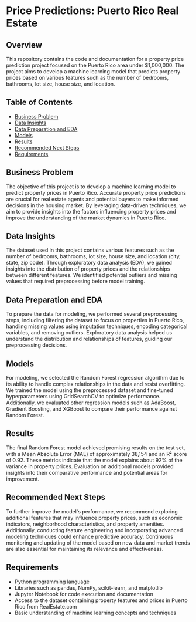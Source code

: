 # Price Predictions: Puerto Rico Real Estate

## Overview
This repository contains the code and documentation for a property price prediction project focused on the Puerto Rico area under $1,000,000. The project aims to develop a machine learning model that predicts property prices based on various features such as the number of bedrooms, bathrooms, lot size, house size, and location.

## Table of Contents
- [Business Problem](#business-problem)
- [Data Insights](#data-insights)
- [Data Preparation and EDA](#data-preparation-and-eda)
- [Models](#models)
- [Results](#results)
- [Recommended Next Steps](#recommended-next-steps)
- [Requirements](#requirements)

## Business Problem
The objective of this project is to develop a machine learning model to predict property prices in Puerto Rico. Accurate property price predictions are crucial for real estate agents and potential buyers to make informed decisions in the housing market. By leveraging data-driven techniques, we aim to provide insights into the factors influencing property prices and improve the understanding of the market dynamics in Puerto Rico.

## Data Insights
The dataset used in this project contains various features such as the number of bedrooms, bathrooms, lot size, house size, and location (city, state, zip code). Through exploratory data analysis (EDA), we gained insights into the distribution of property prices and the relationships between different features. We identified potential outliers and missing values that required preprocessing before model training.

## Data Preparation and EDA
To prepare the data for modeling, we performed several preprocessing steps, including filtering the dataset to focus on properties in Puerto Rico, handling missing values using imputation techniques, encoding categorical variables, and removing outliers. Exploratory data analysis helped us understand the distribution and relationships of features, guiding our preprocessing decisions.

## Models
For modeling, we selected the Random Forest regression algorithm due to its ability to handle complex relationships in the data and resist overfitting. We trained the model using the preprocessed dataset and fine-tuned hyperparameters using GridSearchCV to optimize performance. Additionally, we evaluated other regression models such as AdaBoost, Gradient Boosting, and XGBoost to compare their performance against Random Forest.

## Results
The final Random Forest model achieved promising results on the test set, with a Mean Absolute Error (MAE) of approximately 38,154 and an R² score of 0.92. These metrics indicate that the model explains about 92% of the variance in property prices. Evaluation on additional models provided insights into their comparative performance and potential areas for improvement.

## Recommended Next Steps
To further improve the model's performance, we recommend exploring additional features that may influence property prices, such as economic indicators, neighborhood characteristics, and property amenities. Additionally, conducting feature engineering and incorporating advanced modeling techniques could enhance predictive accuracy. Continuous monitoring and updating of the model based on new data and market trends are also essential for maintaining its relevance and effectiveness.

## Requirements
- Python programming language
- Libraries such as pandas, NumPy, scikit-learn, and matplotlib
- Jupyter Notebook for code execution and documentation
- Access to the dataset containing property features and prices in Puerto Rico from RealEstate.com
- Basic understanding of machine learning concepts and techniques

